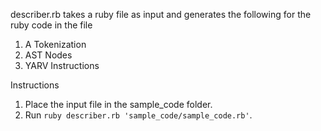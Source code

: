describer.rb takes a ruby file as input and generates the following for the ruby code in the file
1. A Tokenization
2. AST Nodes
3. YARV Instructions

Instructions
1. Place the input file in the sample_code folder.
2. Run `ruby describer.rb 'sample_code/sample_code.rb'`.
